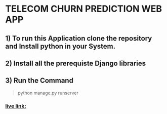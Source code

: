 # TELECOM CHURN PREDICTION WEB APP

## 1) To run this Application clone the repository and Install python in your System.
## 2) Install all the prerequiste Django libraries
## 3) Run the Command
> python manage.py runserver

### [live link: ](https://telecom-churn-deployment.onrender.com)

